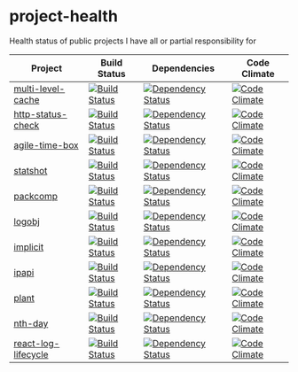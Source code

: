 # project-health
Health status of public projects I have all or partial responsibility for

| Project       | Build Status  | Dependencies | Code Climate |
| ------------- |---------------| ------------ | ------------ |
| [multi-level-cache](https://github.com/guyellis/multi-level-cache) | [![Build Status](https://travis-ci.org/guyellis/multi-level-cache.svg)](https://travis-ci.org/guyellis/multi-level-cache) | [![Dependency Status](https://david-dm.org/guyellis/multi-level-cache.svg)](https://david-dm.org/guyellis/multi-level-cache) | [![Code Climate](https://codeclimate.com/github/guyellis/multi-level-cache/badges/gpa.svg)](https://codeclimate.com/github/guyellis/multi-level-cache) |
| [http-status-check](https://github.com/guyellis/http-status-check) | [![Build Status](https://travis-ci.org/guyellis/http-status-check.svg)](https://travis-ci.org/guyellis/http-status-check) | [![Dependency Status](https://david-dm.org/guyellis/http-status-check.svg)](https://david-dm.org/guyellis/http-status-check) | [![Code Climate](https://codeclimate.com/github/guyellis/http-status-check/badges/gpa.svg)](https://codeclimate.com/github/guyellis/http-status-check) |
| [agile-time-box](https://github.com/guyellis/agile-time-box) | [![Build Status](https://travis-ci.org/guyellis/agile-time-box.svg)](https://travis-ci.org/guyellis/agile-time-box) | [![Dependency Status](https://david-dm.org/guyellis/agile-time-box.svg)](https://david-dm.org/guyellis/agile-time-box) | [![Code Climate](https://codeclimate.com/github/guyellis/agile-time-box/badges/gpa.svg)](https://codeclimate.com/github/guyellis/agile-time-box) |
| [statshot](https://github.com/guyellis/statshot) | [![Build Status](https://travis-ci.org/guyellis/statshot.svg)](https://travis-ci.org/guyellis/statshot) | [![Dependency Status](https://david-dm.org/guyellis/statshot.svg)](https://david-dm.org/guyellis/statshot) | [![Code Climate](https://codeclimate.com/github/guyellis/statshot/badges/gpa.svg)](https://codeclimate.com/github/guyellis/statshot) |
| [packcomp](https://github.com/guyellis/packcomp) | [![Build Status](https://travis-ci.org/guyellis/packcomp.svg)](https://travis-ci.org/guyellis/packcomp) | [![Dependency Status](https://david-dm.org/guyellis/packcomp.svg)](https://david-dm.org/guyellis/packcomp) | [![Code Climate](https://codeclimate.com/github/guyellis/packcomp/badges/gpa.svg)](https://codeclimate.com/github/guyellis/packcomp) |
| [logobj](https://github.com/guyellis/logobj) | [![Build Status](https://travis-ci.org/guyellis/logobj.svg)](https://travis-ci.org/guyellis/logobj) | [![Dependency Status](https://david-dm.org/guyellis/logobj.svg)](https://david-dm.org/guyellis/logobj) | [![Code Climate](https://codeclimate.com/github/guyellis/logobj/badges/gpa.svg)](https://codeclimate.com/github/guyellis/logobj) |
| [implicit](https://github.com/guyellis/implicit) | [![Build Status](https://travis-ci.org/guyellis/implicit.svg)](https://travis-ci.org/guyellis/implicit) | [![Dependency Status](https://david-dm.org/guyellis/implicit.svg)](https://david-dm.org/guyellis/implicit) | [![Code Climate](https://codeclimate.com/github/guyellis/implicit/badges/gpa.svg)](https://codeclimate.com/github/guyellis/implicit) |
| [ipapi](https://github.com/guyellis/ipapi) | [![Build Status](https://travis-ci.org/guyellis/ipapi.svg)](https://travis-ci.org/guyellis/ipapi) | [![Dependency Status](https://david-dm.org/guyellis/ipapi.svg)](https://david-dm.org/guyellis/ipapi) | [![Code Climate](https://codeclimate.com/github/guyellis/ipapi/badges/gpa.svg)](https://codeclimate.com/github/guyellis/ipapi) |
| [plant](https://github.com/guyellis/plant) | [![Build Status](https://travis-ci.org/guyellis/plant.svg)](https://travis-ci.org/guyellis/plant) | [![Dependency Status](https://david-dm.org/guyellis/plant.svg)](https://david-dm.org/guyellis/plant) | [![Code Climate](https://codeclimate.com/github/guyellis/plant/badges/gpa.svg)](https://codeclimate.com/github/guyellis/plant) |
| [nth-day](https://github.com/guyellis/nth-day) | [![Build Status](https://travis-ci.org/guyellis/nth-day.svg)](https://travis-ci.org/guyellis/nth-day) | [![Dependency Status](https://david-dm.org/guyellis/nth-day.svg)](https://david-dm.org/guyellis/nth-day) | [![Code Climate](https://codeclimate.com/github/guyellis/nth-day/badges/gpa.svg)](https://codeclimate.com/github/guyellis/nth-day) |
| [react-log-lifecycle](https://github.com/guyellis/react-log-lifecycle) | [![Build Status](https://travis-ci.org/guyellis/react-log-lifecycle.svg)](https://travis-ci.org/guyellis/react-log-lifecycle) | [![Dependency Status](https://david-dm.org/guyellis/react-log-lifecycle.svg)](https://david-dm.org/guyellis/react-log-lifecycle) | [![Code Climate](https://codeclimate.com/github/guyellis/react-log-lifecycle/badges/gpa.svg)](https://codeclimate.com/github/guyellis/react-log-lifecycle) |
